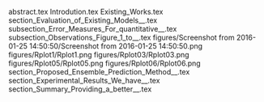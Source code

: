 abstract.tex
Introdution.tex
Existing_Works.tex
section_Evaluation_of_Existing_Models__.tex
subsection_Error_Measures_For_quantitative__.tex
subsection_Observations_Figure_1_to__.tex
figures/Screenshot from 2016-01-25 14:50:50/Screenshot from 2016-01-25 14:50:50.png
figures/Rplot1/Rplot1.png
figures/Rplot03/Rplot03.png
figures/Rplot05/Rplot05.png
figures/Rplot06/Rplot06.png
section_Proposed_Ensemble_Prediction_Method__.tex
section_Experimental_Results_We_have__.tex
section_Summary_Providing_a_better__.tex
